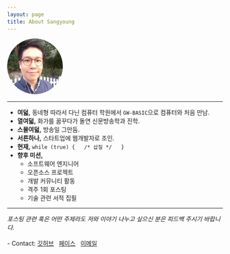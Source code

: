 ```yaml
---
layout: page
title: About Sangyoung
---
```


<img src="/public/images/sy_lee_1x1.jpeg" style="border-radius: 5em; width: 130px;">

---

- **여덟,** 동네형 따라서 다닌 컴퓨터 학원에서 `GW-BASIC`으로 컴퓨터와 처음 만남.
- **열여덟,** 화가를 꿈꾸다가 돌연 신문방송학과 진학.
- **스물여덟,** 방송일 그만둠.
- **서른하나,** 스타트업에 웹개발자로 조인.
- **현재,** `while (true) {   /* 삽질 */   }` 
- **향후 미션,** 
	- 소프트웨어 엔지니어
	- 오픈소스 프로젝트
	- 개발 커뮤니티 활동
	- 격주 1회 포스팅
	- 기술 관련 서적 집필
	
---
	
<p class="message">
<em>포스팅 관련 혹은 어떤 주제라도 저와 이야기 나누고 싶으신 분은 피드백 주시기 바랍니다.</em>
<br><br>
- Contact: 
<a href="https://github.com/cluina" style="margin-right: 8px;"><i class="fa fa-github"></i> 깃허브</a>
<a href="https://www.facebook.com/sangyoung.lee.391" style="margin-right: 8px;"><i class="fa fa-facebook"></i> 페이스</a>
<a href="mailto:lee@sangyoung.me" style="margin-right: 8px;"><i class="fa fa-paper-plane"></i> 이메일</a>
   
</p>